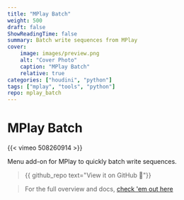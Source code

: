 ```yaml
---
title: "MPlay Batch"
weight: 500
draft: false
ShowReadingTime: false
summary: Batch write sequences from MPlay
cover:
    image: images/preview.png
    alt: "Cover Photo"
    caption: "MPlay Batch"
    relative: true
categories: ["houdini", "python"]
tags: ["mplay", "tools", "python"]
repo: mplay_batch
---
```


# MPlay Batch

{{< vimeo 508260914 >}}

Menu add-on for MPlay to quickly batch write sequences.

> {{ github_repo text="View it on GitHub 🚀"}}

> For the full overview and docs, [check 'em out here](https://jamesrobinsonvfx.github.io/mplay_batch)

